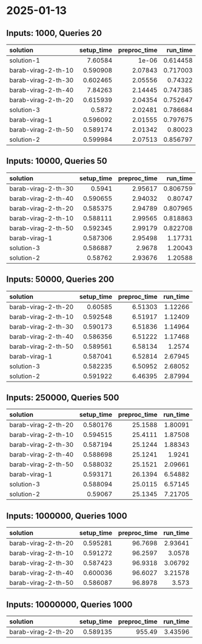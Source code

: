 # 2025-01-13

## Inputs: 1000, Queries 20

| solution            |   setup_time |   preproc_time |   run_time |
|:--------------------|-------------:|---------------:|-----------:|
| solution-1          |     7.60584  |        1e-06   |   0.614458 |
| barab-virag-2-th-10 |     0.590908 |        2.07843 |   0.717003 |
| barab-virag-2-th-30 |     0.602465 |        2.05556 |   0.74322  |
| barab-virag-2-th-40 |     7.84263  |        2.14445 |   0.747385 |
| barab-virag-2-th-20 |     0.615939 |        2.04354 |   0.752647 |
| solution-3          |     0.5872   |        2.02481 |   0.786684 |
| barab-virag-1       |     0.596092 |        2.01555 |   0.797675 |
| barab-virag-2-th-50 |     0.589174 |        2.01342 |   0.80023  |
| solution-2          |     0.599984 |        2.07513 |   0.856797 |

## Inputs: 10000, Queries 50

| solution            |   setup_time |   preproc_time |   run_time |
|:--------------------|-------------:|---------------:|-----------:|
| barab-virag-2-th-30 |     0.5941   |        2.95617 |   0.806759 |
| barab-virag-2-th-40 |     0.590655 |        2.94032 |   0.80747  |
| barab-virag-2-th-20 |     0.585375 |        2.94789 |   0.807965 |
| barab-virag-2-th-10 |     0.588111 |        2.99565 |   0.818863 |
| barab-virag-2-th-50 |     0.592345 |        2.99179 |   0.822708 |
| barab-virag-1       |     0.587306 |        2.95498 |   1.17731  |
| solution-3          |     0.586887 |        2.9678  |   1.20043  |
| solution-2          |     0.58762  |        2.93676 |   1.20588  |

## Inputs: 50000, Queries 200

| solution            |   setup_time |   preproc_time |   run_time |
|:--------------------|-------------:|---------------:|-----------:|
| barab-virag-2-th-20 |     0.60585  |        6.51303 |    1.12266 |
| barab-virag-2-th-10 |     0.592548 |        6.51917 |    1.12409 |
| barab-virag-2-th-30 |     0.590173 |        6.51836 |    1.14964 |
| barab-virag-2-th-40 |     0.586356 |        6.51222 |    1.17468 |
| barab-virag-2-th-50 |     0.589561 |        6.58134 |    1.2574  |
| barab-virag-1       |     0.587041 |        6.52814 |    2.67945 |
| solution-3          |     0.582235 |        6.50952 |    2.68052 |
| solution-2          |     0.591922 |        6.46395 |    2.87994 |

## Inputs: 250000, Queries 500

| solution            |   setup_time |   preproc_time |   run_time |
|:--------------------|-------------:|---------------:|-----------:|
| barab-virag-2-th-20 |     0.580176 |        25.1588 |    1.80091 |
| barab-virag-2-th-10 |     0.594515 |        25.4111 |    1.87508 |
| barab-virag-2-th-30 |     0.587194 |        25.1244 |    1.88343 |
| barab-virag-2-th-40 |     0.588698 |        25.1241 |    1.9241  |
| barab-virag-2-th-50 |     0.588032 |        25.1521 |    2.09661 |
| barab-virag-1       |     0.593171 |        26.1394 |    6.54882 |
| solution-3          |     0.588094 |        25.0115 |    6.57145 |
| solution-2          |     0.59067  |        25.1345 |    7.21705 |

## Inputs: 1000000, Queries 1000

| solution            |   setup_time |   preproc_time |   run_time |
|:--------------------|-------------:|---------------:|-----------:|
| barab-virag-2-th-20 |     0.595281 |        96.7698 |    2.93641 |
| barab-virag-2-th-10 |     0.591272 |        96.2597 |    3.0578  |
| barab-virag-2-th-30 |     0.587423 |        96.9318 |    3.06792 |
| barab-virag-2-th-40 |     0.600036 |        96.6027 |    3.21578 |
| barab-virag-2-th-50 |     0.586087 |        96.8978 |    3.573   |

## Inputs: 10000000, Queries 1000

| solution            |   setup_time |   preproc_time |   run_time |
|:--------------------|-------------:|---------------:|-----------:|
| barab-virag-2-th-20 |     0.589135 |         955.49 |    3.43596 |